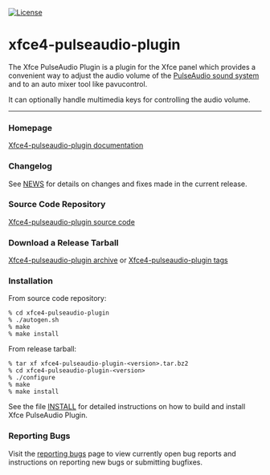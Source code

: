 [![License](https://img.shields.io/badge/License-GPL%20v2-blue.svg)](https://gitlab.xfce.org/panel-plugins/xfce4-pulseaudio-plugin/-/blob/master/COPYING)

# xfce4-pulseaudio-plugin

The Xfce PulseAudio Plugin is a plugin for the Xfce panel which provides a
convenient way to adjust the audio volume of the [PulseAudio sound system](http://www.freedesktop.org/wiki/Software/PulseAudio/) and to an auto mixer tool like pavucontrol.

It can optionally handle multimedia keys for controlling the audio volume.

----

### Homepage

[Xfce4-pulseaudio-plugin documentation](https://docs.xfce.org/panel-plugins/xfce4-pulseaudio-plugin)

### Changelog

See [NEWS](https://gitlab.xfce.org/panel-plugins/xfce4-pulseaudio-plugin/-/blob/master/NEWS) for details on changes and fixes made in the current release.

### Source Code Repository

[Xfce4-pulseaudio-plugin source code](https://gitlab.xfce.org/panel-plugins/xfce4-pulseaudio-plugin)

### Download a Release Tarball

[Xfce4-pulseaudio-plugin archive](https://archive.xfce.org/src/panel-plugins/xfce4-pulseaudio-plugin)
    or
[Xfce4-pulseaudio-plugin tags](https://gitlab.xfce.org/panel-plugins/xfce4-pulseaudio-plugin/-/tags)

### Installation

From source code repository: 

    % cd xfce4-pulseaudio-plugin
    % ./autogen.sh
    % make
    % make install

From release tarball:

    % tar xf xfce4-pulseaudio-plugin-<version>.tar.bz2
    % cd xfce4-pulseaudio-plugin-<version>
    % ./configure
    % make
    % make install

See the file [INSTALL](https://gitlab.xfce.org/panel-plugins/xfce4-pulseaudio-plugin/-/blob/master/INSTALL) for detailed instructions on how to build and install Xfce PulseAudio Plugin.

### Reporting Bugs

Visit the [reporting bugs](https://docs.xfce.org/panel-plugins/xfce4-pulseaudio-plugin/bugs) page to view currently open bug reports and instructions on reporting new bugs or submitting bugfixes.

